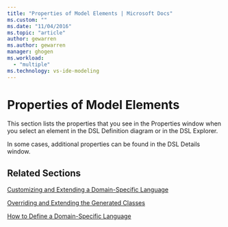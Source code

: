 ```yaml
---
title: "Properties of Model Elements | Microsoft Docs"
ms.custom: ""
ms.date: "11/04/2016"
ms.topic: "article"
author: gewarren
ms.author: gewarren
manager: ghogen
ms.workload: 
  - "multiple"
ms.technology: vs-ide-modeling
---
```

# Properties of Model Elements
This section lists the properties that you see in the Properties window when you select an element in the DSL Definition diagram or in the DSL Explorer.  
  
 In some cases, additional properties can be found in the DSL Details window.  
  
## Related Sections  
 [Customizing and Extending a Domain-Specific Language](../modeling/customizing-and-extending-a-domain-specific-language.md)  
  
 [Overriding and Extending the Generated Classes](../modeling/overriding-and-extending-the-generated-classes.md)  
  
 [How to Define a Domain-Specific Language](../modeling/how-to-define-a-domain-specific-language.md)